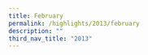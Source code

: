 ```yaml
---
title: February
permalink: /highlights/2013/february
description: ""
third_nav_title: "2013"
---
```

